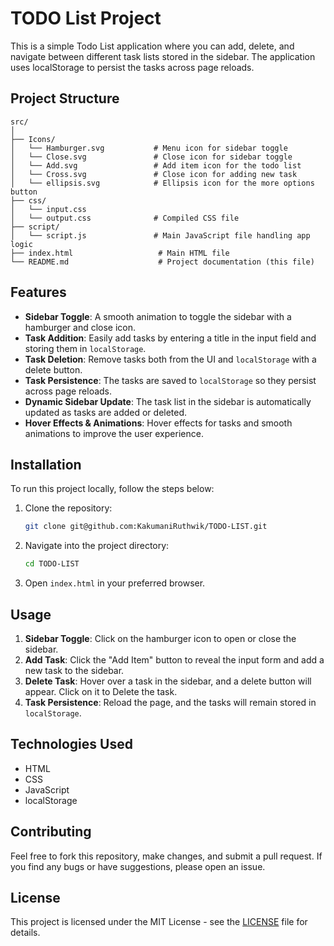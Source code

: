 
# TODO List Project

This is a simple Todo List application where you can add, delete, and navigate between different task lists stored in the sidebar. The application uses localStorage to persist the tasks across page reloads.

## Project Structure

```
src/
│
├── Icons/
│   └── Hamburger.svg           # Menu icon for sidebar toggle
│   └── Close.svg               # Close icon for sidebar toggle
│   └── Add.svg                 # Add item icon for the todo list
│   └── Cross.svg               # Close icon for adding new task
│   └── ellipsis.svg            # Ellipsis icon for the more options button
├── css/
│   └── input.css
│   └── output.css              # Compiled CSS file
├── script/
│   └── script.js               # Main JavaScript file handling app logic
├── index.html                   # Main HTML file
└── README.md                    # Project documentation (this file)
```


## Features

- **Sidebar Toggle**: A smooth animation to toggle the sidebar with a hamburger and close icon. 
- **Task Addition**: Easily add tasks by entering a title in the input field and storing them in `localStorage`.
- **Task Deletion**: Remove tasks both from the UI and `localStorage` with a delete button.
- **Task Persistence**: The tasks are saved to `localStorage` so they persist across page reloads.
- **Dynamic Sidebar Update**: The task list in the sidebar is automatically updated as tasks are added or deleted.
- **Hover Effects & Animations**: Hover effects for tasks and smooth animations to improve the user experience.

## Installation

To run this project locally, follow the steps below:

1. Clone the repository:
   ```bash
   git clone git@github.com:KakumaniRuthwik/TODO-LIST.git
   ```

2. Navigate into the project directory:
   ```bash
   cd TODO-LIST
   ```

3. Open `index.html` in your preferred browser.

## Usage

1. **Sidebar Toggle**: Click on the hamburger icon to open or close the sidebar.
2. **Add Task**: Click the "Add Item" button to reveal the input form and add a new task to the sidebar.
3. **Delete Task**: Hover over a task in the sidebar, and a delete button will appear. Click on it to Delete the task.
4. **Task Persistence**: Reload the page, and the tasks will remain stored in `localStorage`.

## Technologies Used

- HTML
- CSS
- JavaScript
- localStorage

## Contributing

Feel free to fork this repository, make changes, and submit a pull request. If you find any bugs or have suggestions, please open an issue.

## License

This project is licensed under the MIT License - see the [LICENSE](LICENSE) file for details.
